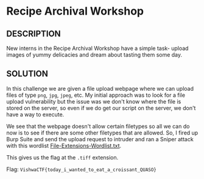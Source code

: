 # Recipe Archival Workshop

## DESCRIPTION

New interns in the Recipe Archival Workshop have a simple task- upload images of yummy delicacies and dream about tasting them some day.

## SOLUTION

In this challenge we are given a file upload webpage where we can upload files of type `png`, `jpg`, `jpeg`, etc. My initial approach was to look for a file upload vulnerability but the issue was we don't know where the file is stored on the server, so even if we do get our script on the server, we don't have a way to execute. 

We see that the webpage doesn't allow certain filetypes so all we can do now is to see if there are some other filetypes that are allowed. So, I fired up Burp Suite and send the upload request to intruder and ran a Sniper attack with this wordlist [File-Extensions-Wordlist.txt](https://raw.githubusercontent.com/InfoSecWarrior/Offensive-Payloads/main/File-Extensions-Wordlist.txt).

This gives us the flag at the `.tiff` extension.

Flag: `VishwaCTF{today_i_wanted_to_eat_a_croissant_QUASO}`